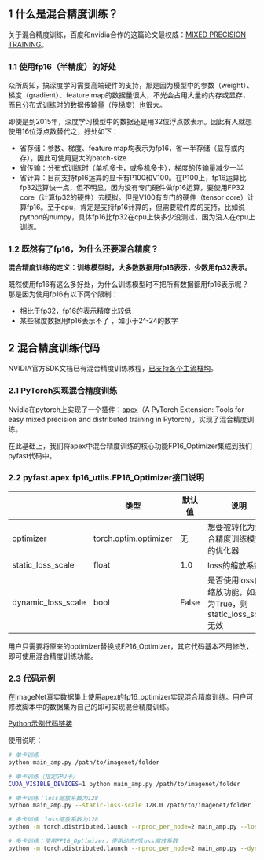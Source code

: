 ## 1 什么是混合精度训练？

关于混合精度训练，百度和nvidia合作的这篇论文最权威：[MIXED PRECISION TRAINING](https://arxiv.org/abs/1710.03740)。

### 1.1 使用fp16（半精度）的好处

众所周知，搞深度学习需要高端硬件的支持，那是因为模型中的参数（weight）、梯度（gradient）、feature map的数据量很大，不光会占用大量的内存或显存，而且分布式训练时的数据传输量（传梯度）也很大。

即使是到2015年，深度学习模型中的数据还是用32位浮点数表示。因此有人就想使用16位浮点数替代之，好处如下：

- 省存储：参数、梯度、feature map均表示为fp16，省一半存储（显存或内存），因此可使用更大的batch-size
- 省传输：分布式训练时（单机多卡，或多机多卡），梯度的传输量减少一半
- 省计算：目前支持fp16运算的显卡有P100和V100。在P100上，fp16运算比fp32运算快一点，但不明显，因为没有专门硬件做fp16运算，要使用FP32 core（计算fp32的硬件）去模拟。但是V100有专门的硬件（tensor core）计算fp16。至于cpu，肯定是支持fp16计算的，但需要软件库的支持，比如说python的numpy，具体fp16比fp32在cpu上快多少没测过，因为没人在cpu上训练。

### 1.2 既然有了fp16，为什么还要混合精度？

**混合精度训练的定义：训练模型时，大多数数据用fp16表示，少数用fp32表示。**

既然使用fp16有这么多好处，为什么训练模型时不把所有数据都用fp16表示呢？ 那是因为使用fp16有以下两个限制：

- 相比于fp32，fp16的表示精度比较低
- 某些梯度数据用fp16表示不了 ，如小于2^-24的数字

## 2 混合精度训练代码

NVIDIA官方SDK文档已有混合精度训练教程，[已支持各个主流框均](https://docs.nvidia.com/deeplearning/sdk/mixed-precision-training/index.html)。

### 2.1 PyTorch实现混合精度训练

Nvidia在pytorch上实现了一个插件：[apex](https://github.com/nvidia/apex)（A PyTorch Extension: Tools for easy mixed precision and distributed training in Pytorch），实现了混合精度训练。

在此基础上，我们将apex中混合精度训练的核心功能FP16_Optimizer集成到我们pyfast代码中。

### 2.2 pyfast.apex.fp16_utils.FP16_Optimizer接口说明

|                    | 类型                  | 默认值 | 说明                                                         |
| ------------------ | --------------------- | ------ | ------------------------------------------------------------ |
| optimizer          | torch.optim.optimizer | 无     | 想要被转化为混合精度训练模式的优化器                         |
| static_loss_scale  | float                 | 1.0    | loss的缩放系数                                               |
| dynamic_loss_scale | bool                  | False  | 是否使用loss自动缩放功能，如果为True，则static_loss_scale无效 |

用户只需要将原来的optimizer替换成FP16_Optimizer，其它代码基本不用修改，即可使用混合精度训练功能。

### 2.3 代码示例

在ImageNet真实数据集上使用apex的fp16_optimizer实现混合精度训练。用户可修改脚本中的数据集为自己的即可实现混合精度训练。

[Python示例代码链接](https://github.com/NVIDIA/apex/blob/master/examples/imagenet/main_amp.py)

使用说明：

```bash
# 单卡训练
python main_amp.py /path/to/imagenet/folder

# 单卡训练（指定GPU卡）
CUDA_VISIBLE_DEVICES=1 python main_amp.py /path/to/imagenet/folder

# 单卡训练：loss缩放系数为128
python main_amp.py --static-loss-scale 128.0 /path/to/imagenet/folder

# 多卡训练：loss缩放系数为128
python -m torch.distributed.launch --nproc_per_node=2 main_amp.py --loss-scale 128.0 /path/to/imagenet/folder

# 多卡训练：使用FP16_Optimizer，使用动态的loss缩放系数
python -m torch.distributed.launch --nproc_per_node=2 main_amp.py --dynamic-loss-scale /path/to/imagenet/folder
```